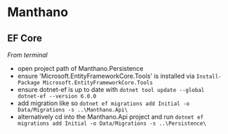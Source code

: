 # Manthano

## EF Core

_From terminal_

* open project path of Manthano.Persistence
* ensure 'Microsoft.EntityFrameworkCore.Tools' is installed via `Install-Package Microsoft.EntityFrameworkCore.Tools`
* ensure dotnet-ef is up to date with `dotnet tool update --global dotnet-ef --version 6.0.0`
* add migration like so `dotnet ef migrations add Initial -o Data/Migrations -s ..\Manthano.Api\`
* alternatively cd into the Manthano.Api project and run `dotnet ef migrations add Initial -o Data/Migrations -s ..\Persistence\`